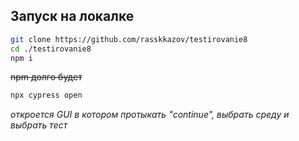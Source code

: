 ## Запуск на локалке

```bash
git clone https://github.com/rasskkazov/testirovanie8
cd ./testirovanie8
npm i
```

~~npm долго будет~~

```bash
npx cypress open
```

_откроется GUI в котором протыкать "continue", выбрать среду и выбрать тест_
